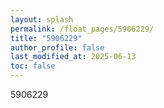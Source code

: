 ```yaml
---
layout: splash
permalink: /float_pages/5906229/
title: "5906229"
author_profile: false
last_modified_at: 2025-06-13
toc: false
---
```

 
5906229
